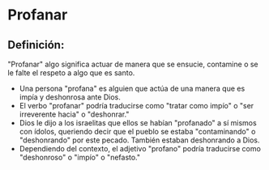 # Profanar

## Definición: 

"Profanar" algo significa actuar de manera que se ensucie, contamine o se le falte el respeto a algo que es santo.

* Una persona "profana" es alguien que actúa de una manera que es impía y deshonrosa ante Dios.
* El verbo "profanar" podría traducirse como "tratar como impío" o "ser irreverente hacia" o "deshonrar."
* Dios le dijo a los israelitas que ellos se habían "profanado" a sí mismos con ídolos,  queriendo decir que el pueblo se estaba "contaminando" o "deshonrando" por este pecado.  También estaban deshonrando a Dios.
* Dependiendo del contexto, el adjetivo "profano" podría traducirse como "deshonroso" o "impío" o "nefasto."

